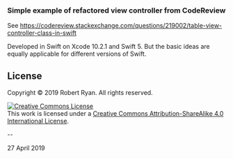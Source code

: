 ###  Simple example of refactored view controller from CodeReview

See https://codereview.stackexchange.com/questions/219002/table-view-controller-class-in-swift

Developed in Swift on Xcode 10.2.1 and Swift 5. But the basic ideas are equally applicable for different versions of Swift. 

## License

Copyright &copy; 2019 Robert Ryan. All rights reserved.

<a rel="license" href="http://creativecommons.org/licenses/by-sa/4.0/"><img alt="Creative Commons License" style="border-width:0" src="http://i.creativecommons.org/l/by-sa/4.0/88x31.png" /></a><br />This work is licensed under a <a rel="license" href="http://creativecommons.org/licenses/by-sa/4.0/">Creative Commons Attribution-ShareAlike 4.0 International License</a>.

--

27 April 2019
